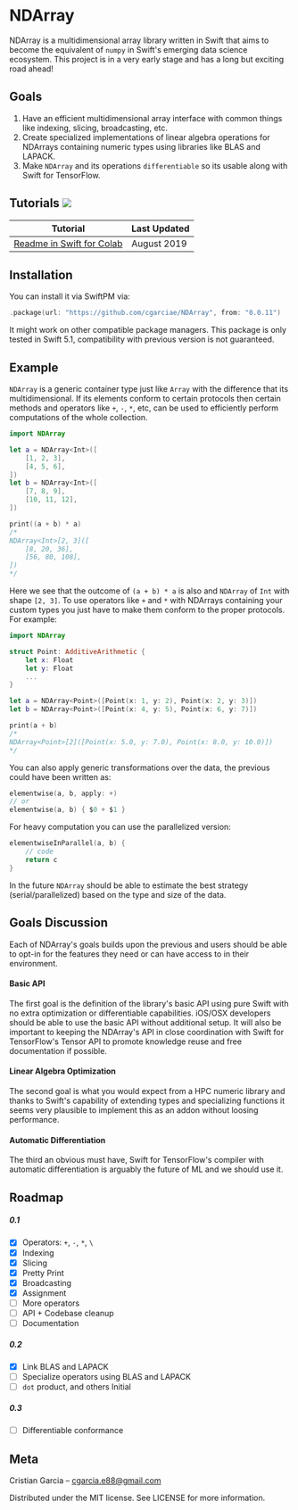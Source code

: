 # NDArray

NDArray is a multidimensional array library written in Swift that aims to become the equivalent of `numpy` in Swift's emerging data science ecosystem. This project is in a very early stage and has a long but exciting road ahead!

## Goals

1. Have an efficient multidimensional array interface with common things like indexing, slicing, broadcasting, etc. 
2. Create specialized implementations of linear algebra operations for NDArrays containing numeric types using libraries like BLAS and LAPACK.
3. Make `NDArray` and its operations `differentiable` so its usable along with Swift for TensorFlow.

## Tutorials ![](https://www.tensorflow.org/images/colab_logo_32px.png)

Tutorial | Last Updated |
-------- | ------------ |
[Readme in Swift for Colab](https://colab.research.google.com/drive/1HZ58jllhtet1Ao9lD4RBb7d31o4h5EHm) | August 2019


## Installation
You can install it via SwiftPM via:
```swift
.package(url: "https://github.com/cgarciae/NDArray", from: "0.0.11")
```
It might work on other compatible package managers. This package is only tested in Swift 5.1, compatibility with previous version is not guaranteed.

## Example
`NDArray` is a generic container type just like `Array` with the difference that its multidimensional. If its elements conform to certain protocols then certain methods and operators like `+`, `-`, `*`, etc, can be used to efficiently perform computations of the whole collection.
```swift
import NDArray

let a = NDArray<Int>([
    [1, 2, 3],
    [4, 5, 6],
])
let b = NDArray<Int>([
    [7, 8, 9],
    [10, 11, 12],
])

print((a + b) * a)
/*
NDArray<Int>[2, 3]([
    [8, 20, 36],
    [56, 80, 108],
])
*/
```
Here we see that the outcome of `(a + b) * a` is also and `NDArray` of `Int` with shape `[2, 3]`. To use operators like `+` and `*` with NDArrays containing your custom types you just have to make them conform to the proper protocols. For example:
```swift
import NDArray

struct Point: AdditiveArithmetic {
    let x: Float
    let y: Float
    ...
}

let a = NDArray<Point>([Point(x: 1, y: 2), Point(x: 2, y: 3)])
let b = NDArray<Point>([Point(x: 4, y: 5), Point(x: 6, y: 7)])

print(a + b)
/*
NDArray<Point>[2]([Point(x: 5.0, y: 7.0), Point(x: 8.0, y: 10.0)])
*/
```
You can also apply generic transformations over the data, the previous could have been written as:
```swift
elementwise(a, b, apply: +)
// or
elementwise(a, b) { $0 + $1 }
```
For heavy computation you can use the parallelized version:
```swift
elementwiseInParallel(a, b) {
    // code
    return c
}
```
In the future `NDArray` should be able to estimate the best strategy (serial/parallelized) based on the type and size of the data.

## Goals Discussion
Each of NDArray's goals builds upon the previous and users should be able to opt-in for the features they need or can have access to in their environment.

#### Basic API
The first goal is the definition of the library's basic API using pure Swift with no extra optimization or differentiable capabilities. iOS/OSX developers should be able to use the basic API without additional setup. It will also be important to keeping the NDArray's API in close coordination with Swift for TensorFlow's Tensor API to promote knowledge reuse and free documentation if possible.

#### Linear Algebra Optimization
The second goal is what you would expect from a HPC numeric library and thanks to Swift's capability of extending types and specializing functions it seems very plausible to implement this as an addon without loosing performance.

#### Automatic Differentiation
The third an obvious must have, Swift for TensorFlow's compiler with automatic differentiation is arguably the future of ML and we should use it.

## Roadmap
##### 0.1
- [x] Operators: `+`, `-`, `*`, `\`
- [x] Indexing
- [x] Slicing
- [x] Pretty Print
- [x] Broadcasting
- [x] Assignment
- [ ] More operators
- [ ] API + Codebase cleanup
- [ ] Documentation
##### 0.2
- [x] Link BLAS and LAPACK
- [ ] Specialize operators using BLAS and LAPACK
- [ ] `dot` product, and others
Initial 
##### 0.3
- [ ] Differentiable conformance

## Meta
Cristian Garcia – cgarcia.e88@gmail.com

Distributed under the MIT license. See LICENSE for more information.

